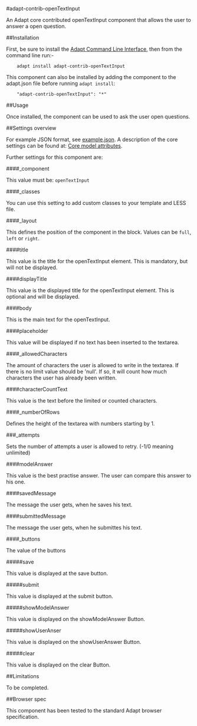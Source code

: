 #adapt-contrib-openTextInput

An Adapt core contributed openTextInput component that allows the user to answer a open question.

##Installation

First, be sure to install the [Adapt Command Line Interface](https://github.com/adaptlearning/adapt-cli), then from the command line run:-

        adapt install adapt-contrib-openTextInput

This component can also be installed by adding the component to the adapt.json file before running `adapt install`:

        "adapt-contrib-openTextInput": "*"

##Usage

Once installed, the component can be used to ask the user open questions.

##Settings overview

For example JSON format, see [example.json](https://github.com/adaptlearning/adapt-contrib-narrative/blob/master/example.json). A description of the core settings can be found at: [Core model attributes](https://github.com/adaptlearning/adapt_framework/wiki/Core-model-attributes).

Further settings for this component are:

####_component

This value must be: `openTextInput`

####_classes

You can use this setting to add custom classes to your template and LESS file.

####_layout

This defines the position of the component in the block. Values can be `full`, `left` or `right`. 

####title

This value is the title for the openTextInput element. This is mandatory, but will not be displayed.

####displayTitle

This value is the displayed title for the openTextInput element. This is optional and will be displayed.

####body

This is the main text for the openTextInput.

####placeholder

This value will be displayed if no text has been inserted to the textarea.

####_allowedCharacters

The amount of characters the user is allowed to write in the textarea. If there is no limit value should be 'null'. If so, it will count how much characters the user has already been written.

####characterCountText

This value is the text before the limited or counted characters.

####_numberOfRows

Defines the height of the textarea with numbers starting by 1.

###_attempts

Sets the number of attempts a user is allowed to retry. (-1/0 meaning unlimited)

####modelAnswer

This value is the best practise answer. The user can compare this answer to his one.

####savedMessage

The message the user gets, when he saves his text.

####submittedMessage

The message the user gets, when he submittes his text.

####_buttons

The value of the buttons

#####save

This value is displayed at the save button.

#####submit

This value is displayed at the submit button.

#####showModelAnswer

This value is displayed on the showModelAnswer Button.

#####showUserAnser

This value is displayed on the showUserAnswer Button.

#####clear

This value is displayed on the clear Button.

##Limitations
 
To be completed.

##Browser spec

This component has been tested to the standard Adapt browser specification.
